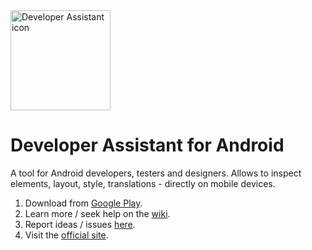 <img src="http://appsisle.com/media/store_icon.png" alt="Developer Assistant icon" width="160px" height="160px"/>

# Developer Assistant for Android
A tool for Android developers, testers and designers. Allows to inspect elements, layout, style, translations - directly on mobile devices.

1. Download from [Google Play](https://play.google.com/store/apps/details?id=com.appsisle.developerassistant).
2. Learn more / seek help on the [wiki](https://github.com/jwisniewski/android-developer-assistant/wiki).
3. Report ideas / issues [here](https://github.com/jwisniewski/android-developer-assistant/issues).
4. Visit the [official site](http://appsisle.com/project/developer-assistant/).
